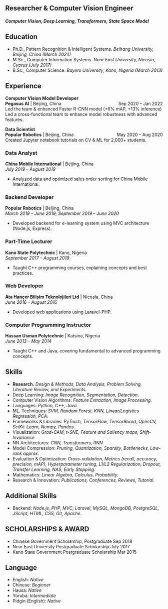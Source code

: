 ## Researcher & Computer Vision Engineer
#### _Computer Vision, Deep Learning, Transformers, State Space Model_

## Education
- Ph.D., Pattern Recognition & Intelligent Systems. _Beihang University, Beijing, China (March 2024)_
- M.Sc., Computer Information Systems. _Near East University, Nicosia, Cyprus (July 2017)_
- B.Sc., Computer Science. _Bayero University, Kano, Nigeria (March 2013)_

## Experience
**Computer Vision Model Developer** <br>
**Pegasus AI** | Beijing, China   <span style="float: right;">Sep 2020 – Jan 2022</span> <br>
Led the team & enhanced Faster R-CNN model (+6% mAP, +13% inference) <br>
Led a cross-functional team to enhance model robustness with advanced features.

**Data Scientist** <br>
**Popular Robotics** | Beijing, China  <span style="float: right;">May 2020 – Aug 2020</span> <br>
Created Jupyter notebook tutorials on CV & ML for 2,000+ students.

### Data Analyst
**China Mobile International** | Beijing, China  
*July 2019 – August 2019*
- Analyzed data and optimized sales order sorting for China Mobile International.

### Backend Developer
**Popular Robotics** | Beijing, China  
*March 2019 – June 2019; September 2019 – June 2020*
- Developed backend for e-learning system using MVC architecture (Node.js, Express).

### Part-Time Lecturer
**Kano State Polytechnic** | Kano, Nigeria  
*September 2017 – August 2018*
- Taught C++ programming courses, explaining concepts and best practices.

### Web Developer
**Ata Hançer Bilişim Teknolojileri Ltd** | Nicosia, China  
*June 2016 – August 2016*
- Developed web applications using Laravel-PHP.

### Computer Programming Instructor
**Hassan Usman Polytechnic** | Katsina, Nigeria  
*June 2013 – May 2014*
- Taught C++ and Java, covering fundamental to advanced programming concepts.

## Skills
 - **Research.** _Design & Methods, Data Analysis, Problem Solving, Literature Review, and Experiments._
 - Deep Learning: _Image Recognition, Segmentation, Detection._
 - Computer Vision Algorithms: _Feature Extraction, Image Processing._
 - Languages: _Python, C++, Java._
 - ML. Techniques: _SVM, Random Forest, KNN, Linear/Logistics Regression, PCA._
 - Frameworks & Libraries: _PyTorch, TensorFlow, TensorBoard, OpenCV, SciKit-Learn, Numpy, Pandas._
 - Visualization: _Grad-CAM, t-SNE, Feature and Saliency maps, Shift-Invariance_
 - NN Architectures: _CNN, Transformers, RNN._
 - Model Compression: _Pruning, Quantization, Sparsity, Bottlenecks, Low-rank approx._
 - Evaluation & Optimization: _Cross-validation, Metrics (recall, accuracy, precision, mAP), Hyperparameter tuning, L1/L2 Regularization, Dropout, Transfer Learning, NAS, Early Stopping._
 - Mathematics: _Linear Algebra, Calculus, Probability._
 - Research & Innovation: _Publications, Conferences, Reviews, Tutorial._

## Additional Skills
- Backend: _Node.js, PHP, MVC, Laravel, MySQL, MongoDB, PostgreSQL, JScript, HTML, CSS, Git, Apache._

## SCHOLARSHIPS & AWARD
- Chinese Government Scholarship, Postgraduate Sep 2018
- Near East University Postgraduate Scholarship July 2017
- Kano State Government Postgraduate Scholarship Mar 2015
  
## Language
- English: _Native_
- Chinese: _Beginner_
- Hausa: _Native_
- Yoruba: _Intermediate_
- Pidgin (English): _Native_
